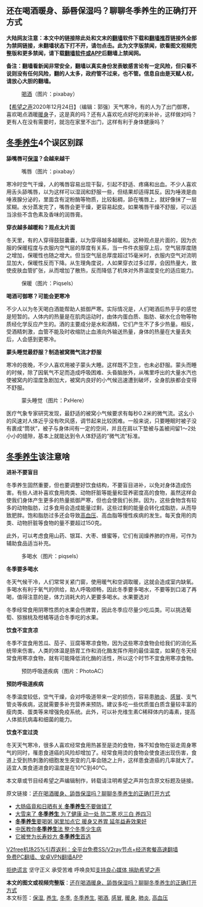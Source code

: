  <h2>还在喝酒暖身、舔唇保湿吗？聊聊冬季养生的正确打开方式</h2> <p class="notice"><b>大陆网友注意：本文中的链接除此处和文末的<a href="https://github.com/bannedbook/fanqiang" >翻墙</a>软件下载和<a href="https://github.com/killgcd/justmysocks/blob/master/README.md">翻墙推荐</a>链接外全部为禁网链接，未翻墙状态下打不开，请勿点击。此为文字版禁闻，欲看图文视频完整版和更多禁闻，请下载<a href="https://github.com/bannedbook/fanqiang">翻墙软件或APP</a>后翻墙上禁闻网。</p><p>备注：翻墙看新闻非常安全，翻墙以真实身份发表敏感言论有一定风险，但只看不说则没有任何风险，翻的人太多，政府管不过来，也不管。信息自由是天赋人权，请放心大胆的翻墙。</b></p>  <div class="entry"> <figure><figcaption><a href="https://www.bannedbook.org/bnews/tag/%E5%96%9D%E9%85%92/" class="st_tag internal_tag" rel="tag" title="标签 喝酒 下的日志">喝酒</a>（图片：pixabay）</figcaption></figure> <p>【<span class='wp_keywordlink_affiliate'><a href="https://www.soundofhope.org" title="希望之声" target="_blank">希望之声</a></span>2020年12月24日】（编辑：郭强）天气寒冷，有的人为了出门御寒，喜欢喝点酒暖<a href="https://www.bannedbook.org/bnews/tag/%E6%9A%96%E8%BA%AB/" class="st_tag internal_tag" rel="tag" title="标签 暖身 下的日志">暖身</a>子，这是真的吗？还有人喜欢吃点好吃的来补补，这样做对吗？更有人在没有需要时，就泡在家里不出门，这样有利于身体健康吗？</p> <h2><a href="https://www.bannedbook.org/bnews/tag/%E5%86%AC%E5%AD%A3%E5%85%BB%E7%94%9F/" class="st_tag internal_tag" rel="tag" title="标签 冬季养生 下的日志">冬季养生</a>4个误区别踩</h2> <p><strong>舔嘴唇可<a href="https://www.bannedbook.org/bnews/tag/%E4%BF%9D%E6%B9%BF/" class="st_tag internal_tag" rel="tag" title="标签 保湿 下的日志">保湿</a>？会越来越干</strong></p> <figure><figcaption>嘴唇（图片：pixabay）</figcaption></figure> <p>寒冷时空气干燥，人的嘴唇容易出现干裂，引起不舒适、疼痛和出血。不少人喜欢用舌头舔嘴唇，以为这样可以湿润和舒服一些，但结果却适得其反。因为唾液是由唾液腺分泌的，里面含有淀粉酶等物质，比较黏稠，舔在嘴唇上，就好像抹了一层浆糊。水分蒸发完了，嘴唇会更干燥，更容易起皮。如果嘴唇干燥不舒服，可以适当涂些不含色素及香味的润唇膏。</p> <p><strong>穿衣越多越暖和？观点太片面</strong></p> <p>冬天里，有的人穿得鼓鼓囊囊，以为穿得越多越暖和。这种观点是片面的，因为衣服的保暖程度与衣服内空气层的厚度有关系，当一件件衣服穿上后，空气层厚度随之增加，保暖性也随之增大。但当空气层总厚度超过15毫米时，衣服内空气对流明显加大，保暖性反而下降。从生理角度说，人如果穿衣过多过厚，会因热量大，致使皮肤血管扩张，从而增加了散热，反而降低了机体对外界温度变化的适应能力。</p> <figure><figcaption>保暖（图片：Piqsels）</figcaption></figure> <p><strong>喝酒可御寒？可能会更寒冷</strong></p>  <p>不少人以为冬天喝白酒能帮助人抵御严寒。实际情况是，人们喝酒后热乎乎的感觉是短暂的。人体内的热量是在肌肉运动时，由体内蛋白质、脂肪、碳水化合物等物质经化学反应产生的。酒的主要成分是水和酒精，它们产生不了多少热量。相反，受酒精刺激，血管不能及时收缩防止血液向外输送热量，身体的热量在大量丢失后，人会感到更寒冷。</p> <p><strong>蒙头睡觉最舒服？制造被窝微气流才舒服</strong></p> <p>寒冷的夜晚，不少人喜欢用被子蒙头大睡。这样既不卫生，也未必舒服。蒙头而睡的时候，除了因氧气不足而造成呼吸困难、头昏脑胀外，从嘴里呼出的大量水汽也使被窝内的湿度急剧加大，被窝内良好的小气候迅速遭到破坏，全身肌肤都会变得不舒服。</p> <figure><figcaption>蒙头睡觉（图片：PxHere）</figcaption></figure> <p>医疗气象专家研究发现，最舒适的被窝小气候要求有每秒0.2米的微气流。这幺小的风速对人体近乎没有吹风感，调节起来比较困难。一般来说，只要睡眠时被子没有裹成“筒状”，被子与身体间有一定的空间，并且在肩以下垫被与盖被间留1～2处小小的缝隙，基本上就能达到令人体舒适的“微气流”标准。</p> <h2><a href="https://www.bannedbook.org/bnews/tag/%e5%86%ac%e5%ad%a3/" class="st_tag internal_tag" rel="tag" title="标签 冬季 下的日志">冬季</a><a href="https://www.bannedbook.org/bnews/tag/%e5%85%bb%e7%94%9f/" class="st_tag internal_tag" rel="tag" title="标签 养生 下的日志">养生</a>该注意啥 </h2> <p><strong>进补不要盲目</strong></p> <p>冬季养生固然重要，但也要调整好饮食结构，不要盲目进补，以免对身体造成伤害。有些人进补喜欢食用肉类、动物肝脏等能量和营养密度高的食物，虽然这样会使我们身体产生更多的热量抵御严寒，但也会使我们长胖。因为，这些食物含有较多的动物脂肪，过多食用会造成能量过剩，这些过剩的能量会转化成脂肪，从而导致肥胖。饱和脂肪过多还会导致<a href="https://www.bannedbook.org/bnews/tag/%e9%ab%98%e8%a1%80%e5%8e%8b/" class="st_tag internal_tag" rel="tag" title="标签 高血压 下的日志">高血压</a>、高血脂等慢性疾病的发生。每天食用的肉类、动物肝脏等食物的量不要超过150克。</p>  <p>此外，可以考虑食用山药、银耳、大枣、蜂蜜等，它们有润燥养肺的作用，可作为辅助食品适当补充。</p> <figure><figcaption>多喝水（图片：piqsels）</figcaption></figure> <p><strong>冬季要多喝水</strong></p> <p>冬天气候干冷，人们常常关紧门窗，使用暖气和空调取暖，这就会造成室内缺氧。多喝水有利于氧气的供给，助人呼吸顺畅，因此冬季要多喝水，不要等到口渴了再喝，值得注意的是，体力消耗大的人更要多喝水。水果要选对</p> <p>冬季经常食用阴寒性质的水果会伤脾胃，因此冬季应尽量少吃瓜类。可以挑选葡萄、猕猴桃及柑橘等适合冬季吃的水果。</p> <p><strong>饮食不宜贪凉</strong></p> <p>冬季不宜食用苦瓜、茄子、豆腐等寒凉食物，因为这些寒凉食物会给我们的消化系统带来伤害。人类的体温是肠胃工作和消化酶发挥作用的最佳温度，如果在冬天经常食用寒凉食物，就有可能降低消化酶的活性，所以这个时节不宜食用寒凉食物。</p>  <figure><figcaption>预防呼吸道疾病（图片：PhotoAC）</figcaption></figure> <p><strong>预防呼吸道疾病</strong></p> <p>冬季温度较低，空气干燥，会对呼吸道带来一定的损伤，容易患<a href="https://www.bannedbook.org/bnews/tag/%e8%82%ba%e7%82%8e/" class="st_tag internal_tag" rel="tag" title="标签 肺炎 下的日志">肺炎</a>、<a href="https://www.bannedbook.org/bnews/tag/%E6%84%9F%E5%86%92/" class="st_tag internal_tag" rel="tag" title="标签 感冒 下的日志">感冒</a>、支气管炎等疾病，这就需要多补充营养来预防。建议多吃一些优质蛋白质含量较丰富的瘦肉类、蛋类等来增强免疫系统。此外，可以补充维生素C稀释体内的毒素，提高人体抵抗病毒和细菌的能力。</p> <p><strong>饮食不宜过烫</strong></p> <p>冬天天气寒冷，很多人喜欢经常食用热甚至是烫的食物，殊不知食物在驱走周身寒气的同时，罹患食道癌的风险却增加了。经常食用烫的食物会使食道出现伤害，食道上受到热刺激的细胞发生突变的几率会随之上升，这样患食道癌的几率就大了。适宜人类食道进食的温度是在10℃到40℃。</p> <p>本文章或节目经希望之声编辑制作，转载请注明希望之声并包含原文标题及链接。</p> <p>原文链接：<a class="src_link"  href="https://www.soundofhope.org/post/455617" target="_blank">还在喝酒暖身、舔唇保湿吗？聊聊冬季养生的正确打开方式</a></p>  <ul class='op-related-articles' title='相关阅读'> <li><a href='https://www.bannedbook.org/bnews/comments/20201216/1448482.html' target='_blank'>大肠癌竟和日晒有关 <b>冬季养生</b>不要做错了</a></li> <li><a href='https://www.bannedbook.org/bnews/health/20201214/1447554.html' target='_blank'>大雪来了 <b>冬季养生</b> 为了健康 动一处 防二寒 吃三白 养四习</a></li> <li><a href='https://www.bannedbook.org/bnews/lifebaike/20201211/1445857.html' target='_blank'><b>冬季养生</b>要喝粥 粥里加点它 暖身又养胃 延年益寿效果好</a></li> <li><a href='https://www.bannedbook.org/bnews/lifebaike/20201115/1431316.html' target='_blank'>中医教你<b>冬季养生</b>法 整个冬季少生病</a></li> <li><a href='https://www.bannedbook.org/bnews/health/20200123/1263529.html' target='_blank'>它被誉为长寿妙方 <b>冬季养生</b>首选</a></li> </ul> <p class="texttj"> <a href="https://github.com/bannedbook/fanqiang/wiki/V2ray%E6%9C%BA%E5%9C%BA" target="_blank">V2free机场25%引荐返利：全平台免费SS/V2ray节点+经济套餐高速翻墙</a><br/> <a href="https://github.com/bannedbook/fanqiang/wiki/%E7%A6%81%E9%97%BB%E7%BD%91%E5%AE%89%E5%8D%93%E7%BF%BB%E5%A2%99%E6%96%B0%E9%97%BBAPP" target="_blank">免费PC翻墙、安卓VPN翻墙APP</a></p><p><span class='wp_keywordlink'><a href="https://www.bannedbook.org/forum2/topic1584.html" title="《拒绝谎言》" target="_blank">拒绝谎言</a></span> 坚守正义 承受苦难 呼唤良知<a href="/page/donate">支持良心媒体 捐助希望之声</a></p><a name='sharetosocial'></a>       <div><b>本文的图文或视频完整版</b>：<a href='https://www.bannedbook.org/bnews/comments/20201225/1454439.html'>还在喝酒暖身、舔唇保湿吗？聊聊冬季养生的正确打开方式</a></div>  </div><!--END ENTRY--> <div class="postfooter"> <div>本文标签：<a href="https://www.bannedbook.org/bnews/tag/%E4%BF%9D%E6%B9%BF/" rel="tag">保湿</a>, <a href="https://www.bannedbook.org/bnews/tag/%e5%85%bb%e7%94%9f/" rel="tag">养生</a>, <a href="https://www.bannedbook.org/bnews/tag/%e5%86%ac%e5%ad%a3/" rel="tag">冬季</a>, <a href="https://www.bannedbook.org/bnews/tag/%E5%86%AC%E5%AD%A3%E5%85%BB%E7%94%9F/" rel="tag">冬季养生</a>, <a href="https://www.bannedbook.org/bnews/tag/%E5%96%9D%E9%85%92/" rel="tag">喝酒</a>, <a href="https://www.bannedbook.org/bnews/tag/%E6%84%9F%E5%86%92/" rel="tag">感冒</a>, <a href="https://www.bannedbook.org/bnews/tag/%E6%9A%96%E8%BA%AB/" rel="tag">暖身</a>, <a href="https://www.bannedbook.org/bnews/tag/%e8%82%ba%e7%82%8e/" rel="tag">肺炎</a>, <a href="https://www.bannedbook.org/bnews/tag/%e9%ab%98%e8%a1%80%e5%8e%8b/" rel="tag">高血压</a></div>  </div><!--END POSTFOOTER--> 
